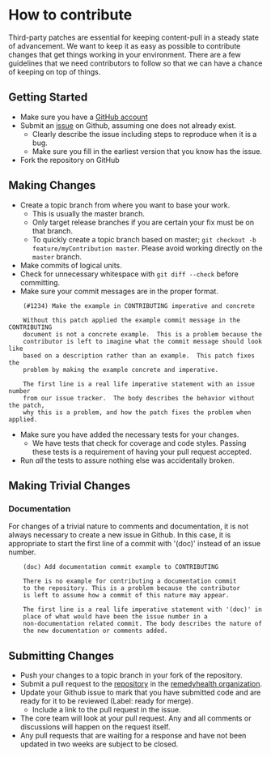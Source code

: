 # How to contribute

Third-party patches are essential for keeping content-pull in a
steady state of advancement. We want to keep it as easy as possible to
contribute changes that get things working in your environment. There are
a few guidelines that we need contributors to follow so that we can have a
chance of keeping on top of things.

## Getting Started

* Make sure you have a [GitHub account](https://github.com/signup/free)
* Submit an [issue][newissue] on Github, assuming one does not already exist.
  * Clearly describe the issue including steps to reproduce when it is a bug.
  * Make sure you fill in the earliest version that you know has the issue.
* Fork the repository on GitHub

## Making Changes

* Create a topic branch from where you want to base your work.
  * This is usually the master branch.
  * Only target release branches if you are certain your fix must be on that
    branch.
  * To quickly create a topic branch based on master; `git checkout -b
    feature/myContribution master`. Please avoid working directly on the
    `master` branch.
* Make commits of logical units.
* Check for unnecessary whitespace with `git diff --check` before committing.
* Make sure your commit messages are in the proper format.

```
    (#1234) Make the example in CONTRIBUTING imperative and concrete

    Without this patch applied the example commit message in the CONTRIBUTING
    document is not a concrete example.  This is a problem because the
    contributor is left to imagine what the commit message should look like
    based on a description rather than an example.  This patch fixes the
    problem by making the example concrete and imperative.

    The first line is a real life imperative statement with an issue number
    from our issue tracker.  The body describes the behavior without the patch,
    why this is a problem, and how the patch fixes the problem when applied.
```

* Make sure you have added the necessary tests for your changes.
  * We have tests that check for coverage and code styles. Passing these tests
    is a requirement of having your pull request accepted.
* Run _all_ the tests to assure nothing else was accidentally broken.

## Making Trivial Changes

### Documentation

For changes of a trivial nature to comments and documentation, it is not
always necessary to create a new issue in Github. In this case, it is
appropriate to start the first line of a commit with '(doc)' instead of
an issue number.

```
    (doc) Add documentation commit example to CONTRIBUTING

    There is no example for contributing a documentation commit
    to the repository. This is a problem because the contributor
    is left to assume how a commit of this nature may appear.

    The first line is a real life imperative statement with '(doc)' in
    place of what would have been the issue number in a
    non-documentation related commit. The body describes the nature of
    the new documentation or comments added.
```

## Submitting Changes

* Push your changes to a topic branch in your fork of the repository.
* Submit a pull request to the [repository][repo] in the [remedyhealth organization][org].
* Update your Github issue to mark that you have submitted code and are
  ready for it to be reviewed (Label: ready for merge).
  * Include a link to the pull request in the issue.
* The core team will look at your pull request. Any and all comments
  or discussions will happen on the request itself.
* Any pull requests that are waiting for a response and have not been
  updated in two weeks are subject to be closed.

[org]: https://github.com/remedyhealth
[repo]: https://github.com/remedyhealth/content-reader
[newissue]: https://github.com/remedyhealth/content-reader/issues/new
